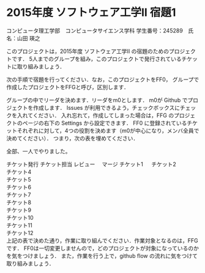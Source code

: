 # 2015年度 ソフトウェア工学II 宿題1
コンピュータ理工学部　コンピュータサイエンス学科 学生番号：245289　氏名：山田 瑛之

このプロジェクトは，2015年度 ソフトウェア工学II の宿題のためのプロジェクトです． 5人までのグループを組み，このプロジェクトで発行されているチケットに取り組みましょう．

次の手順で宿題を行ってください．なお，このプロジェクトをFF0， グループで作成したプロジェクトをFFGと呼び，区別します．

グループの中でリーダを決めます．リーダをm0とします．
m0が Github でプロジェクトを作成します．
Issues が利用できるよう，チェックボックスにチェックを入れてください．
入れ忘れて，作成してしまった場合は，FFG のプロジェクトのページの右下の Settings から設定できます．
FF0 に登録されているチケットそれぞれに対して，4つの役割を決めます（m0が中心になり，メンバ全員で決めてください）． つまり，次の表を埋めてください．

全部、一人でやりました。

チケット発行	チケット担当	レビュー　	マージ
チケット1	　
チケット2	
チケット4	
チケット5	
チケット6	
チケット7	
チケット8	
チケット9	
チケット10	
チケット11	
チケット12	
上記の表で決めた通り，作業に取り組んでください．作業対象となるのは，FFG です． FF0は一切変更しませんので，どのプロジェクトが対象になっているのかを気をつけましょう． また，作業を行う上で，github flow の流れに気をつけて取り組みましょう．
